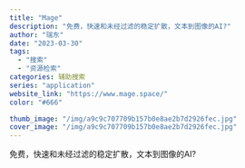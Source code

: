 ```yaml
---
title: "Mage"
description: "免费，快速和未经过滤的稳定扩散，文本到图像的AI?"
author: "瑞东"
date: "2023-03-30"
tags:
  - "搜索"
  - "资源检索"
categories: 辅助搜索
series: "application"
website_link: "https://www.mage.space/"
color: "#666"

thumb_image: "/img/a9c9c707709b157b0e8ae2b7d2926fec.jpg"
cover_image: "/img/a9c9c707709b157b0e8ae2b7d2926fec.jpg"
---
```


免费，快速和未经过滤的稳定扩散，文本到图像的AI?